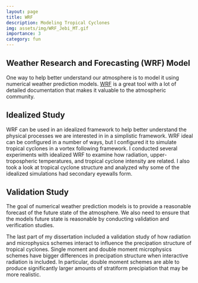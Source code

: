 ```yaml
---
layout: page
title: WRF
description: Modeling Tropical Cyclones
img: assets/img/WRF_Jebi_MT.gif 
importance: 3
category: fun
---
```



## Weather Research and Forecasting (WRF) Model

One way to help better understand our atmosphere is to model it using numerical weather prediction models. <a href="https://www.mmm.ucar.edu/models/wrf"> WRF</a> is a great tool with a lot of detailed documentation that makes it valuable to the atmospheric community. 


## Idealized Study

WRF can be used in an idealized framework to help better understand the physical processes we are interested in in a simplistic framework. WRF ideal can be configured in a number of ways, but I configured it to simulate tropical cyclones in a vortex following framework. I conducted several experiments with idealized WRF to examine how radiation, upper-tropospheric temperatures, and tropical cyclone intensity are related. I also took a look at tropical cyclone structure and analyzed why some of the idealized simulations had secondary eyewalls form.



## Validation Study

The goal of numerical weather prediction models is to provide a reasonable forecast of the future state of the atmosphere. We also need to ensure that the models future state is reasonable by conducting validation and verification studies. 

The last part of my dissertation included a validation study of how radiation and microphysics schemes interact to influence the precipation structure of tropical cyclones. Single moment and double moment microphysics schemes have bigger differences in precipation structure when interactive radiation is included. In particular, double moment schemes are able to produce significantly larger amounts of stratiform precipiation that may be more realistic.   


